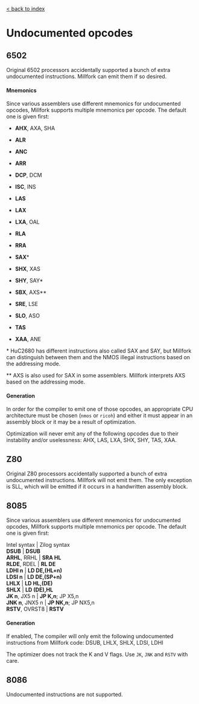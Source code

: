 [< back to index](../index.md)

# Undocumented opcodes

## 6502

Original 6502 processors accidentally supported a bunch of extra undocumented instructions.
Millfork can emit them if so desired.

#### Mnemonics

Since various assemblers use different mnemonics for undocumented opcodes, 
Millfork supports multiple mnemonics per opcode. The default one is given first:

* **AHX**, AXA, SHA

* **ALR**

* **ANC**

* **ARR**

* **DCP**, DCM

* **ISC**, INS

* **LAS**

* **LAX**

* **LXA**, OAL

* **RLA**

* **RRA**

* **SAX**\*

* **SHX**, XAS

* **SHY**, SAY\*

* **SBX**, AXS\*\*

* **SRE**, LSE

* **SLO**, ASO

* **TAS**

* **XAA**, ANE

\* HuC2680 has different instructions also called SAX and SAY, 
but Millfork can distinguish between them and the NMOS illegal instructions based on the addressing mode.

\*\* AXS is also used for SAX in some assemblers. Millfork interprets AXS based on the addressing mode.

#### Generation

In order for the compiler to emit one of those opcodes, 
an appropriate CPU architecture must be chosen (`nmos` or `ricoh`)
and either it must appear in an assembly block or it may be a result of optimization.

Optimization will never emit any of the following opcodes due to their instability and/or uselessness: 
AHX, LAS, LXA, SHX, SHY, TAS, XAA.

## Z80

Original Z80 processors accidentally supported a bunch of extra undocumented instructions.
Millfork will not emit them.
The only exception is SLL, which will be emitted if it occurs in a handwritten assembly block. 

## 8085

Since various assemblers use different mnemonics for undocumented opcodes, 
Millfork supports multiple mnemonics per opcode. The default one is given first:

Intel syntax | Zilog syntax    
**DSUB** | **DSUB**   
**ARHL**, RRHL | **SRA HL**  
**RLDE**, RDEL | **RL DE**  
**LDHI n** | **LD DE,(HL+n)**  
**LDSI n** | **LD DE,(SP+n)**    
**LHLX** | **LD HL,(DE)**    
**SHLX** | **LD (DE),HL**      
**JK n**, JX5 n | **JP K,n**; JP X5,n      
**JNK n**, JNX5 n | **JP NK,n**; JP NX5,n    
**RSTV**, OVRST8 | **RSTV**   



#### Generation

If enabled, The compiler will only emit the following undocumented instructions from Millfork code:
DSUB, LHLX, SHLX, LDSI, LDHI

The optimizer does not track the K and V flags. Use `JK`, `JNK` and `RSTV` with care.

## 8086

Undocumented instructions are not supported.
